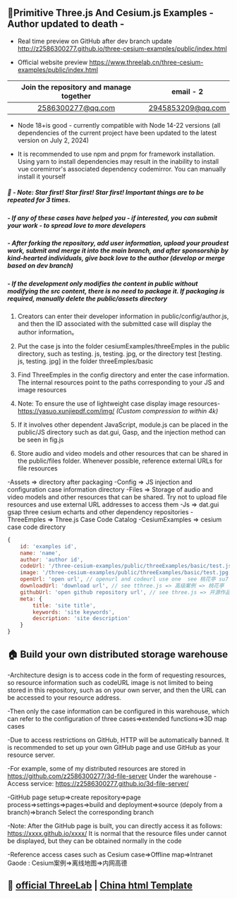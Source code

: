## 💎Primitive Three.js And Cesium.js Examples - Author updated to death -

- Real time preview on GitHub after dev branch update http://z2586300277.github.io/three-cesium-examples/public/index.html

- Official website preview https://www.threelab.cn/three-cesium-examples/public/index.html

Join the repository and manage together  |  email - 2     
:-------------------------:|:-------------------------:
  2586300277@qq.com    |  2945853209@qq.com

- Node 18+is good - currently compatible with Node 14-22 versions (all dependencies of the current project have been updated to the latest version on July 2, 2024)

- It is recommended to use npm and pnpm for framework installation. Using yarn to install dependencies may result in the inability to install vue coremirror's associated dependency codemirror. You can manually install it yourself

##### 💖 - Note: Star first! Star first! Star first! Important things are to be repeated for 3 times.

##### - If any of these cases have helped you - if interested, you can submit your work - to spread love to more developers

##### - After forking the repository, add user information, upload your proudest work, submit and merge it into the main branch, and after sponsorship by kind-hearted individuals, give back love to the author (develop or merge based on dev branch)

##### - If the development only modifies the content in public without modifying the src content, there is no need to package it. If packaging is required, manually delete the public/assets directory

1. Creators can enter their developer information in public/config/author.js, and then the ID associated with the submitted case will display the author information。

2. Put the case js into the folder cesiumExamples/threeEmples in the public directory, such as testing. js, testing. jpg, or the directory test [testing. js, testing. jpg] in the folder threeEmples/basic

3. Find ThreeEmples in the config directory and enter the case information. The internal resources point to the paths corresponding to your JS and image resources

4. Note: To ensure the use of lightweight case display image resources- https://yasuo.xunjiepdf.com/img/ _(Custom compression to within 4k)_

5. If it involves other dependent JavaScript, module.js can be placed in the public/JS directory such as dat.gui, Gasp, and the injection method can be seen in fig.js

6. Store audio and video models and other resources that can be shared in the public/files folder. Whenever possible, reference external URLs for file resources

-Assets => directory after packaging
-Config => JS injection and configuration case information directory
-Files => Storage of audio and video models and other resources that can be shared. Try not to upload file resources and use external URL addresses to access them
-Js => dat.gui gsap three cesium echarts and other dependency repositories
-ThreeEmples => Three.js Case Code Catalog
-CesiumExamples => cesium case code directory

```js
{
    id: 'examples id',
    name: 'name',
    author: 'author id',
    codeUrl: '/three-cesium-examples/public/threeExamples/basic/test.js', // more exmaples
    image: '/three-cesium-examples/public/threeExamples/basic/test.jpg',
    openUrl: 'open url', // openurl and codeurl use one  see 桃花亭 su7 examples
    downloadUrl: 'download url', // see tthree.js => 高级案例 => 桃花亭
    githubUrl: 'open github repository url', // see three.js => 开源作品 => su7
    meta: {
        title: 'site title',
        keywords: 'site keywords',
        description: 'site description'
    }
}
```

## 🏠 Build your own distributed storage warehouse

-Architecture design is to access code in the form of requesting resources, so resource information such as codeURL image is not limited to being stored in this repository, such as on your own server, and then the URL can be accessed to your resource address.

-Then only the case information can be configured in this warehouse, which can refer to the configuration of three cases=>extended functions=>3D map cases

-Due to access restrictions on GitHub, HTTP will be automatically banned. It is recommended to set up your own GitHub page and use GitHub as your resource server.

-For example, some of my distributed resources are stored in https://github.com/z2586300277/3d-file-server Under the warehouse - Access service: https://z2586300277.github.io/3d-file-server/

-GitHub page setup=>create repository=>page process=>settings=>pages=>build and deployment=>source (depoly from a branch)=>branch Select the corresponding branch

-Note: After the GitHub page is built, you can directly access it as follows: https://xxxx.github.io/xxxx/ It is normal that the resource files under cannot be displayed, but they can be obtained normally in the code

-Reference access cases such as Cesium case=>Offline map=>Intranet Gaode  : Cesium案例=>离线地图=>内网高德
## 🐳 [official ThreeLab](https://threelab.cn/)  |  [China html Template](https://gitee.com/giser2017/Web3dExamples)
